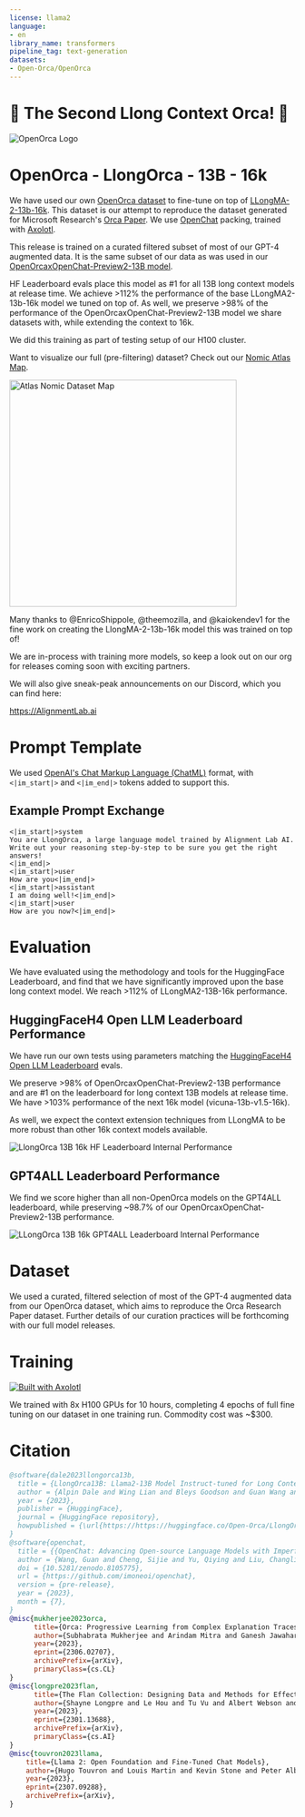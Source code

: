 ```yaml
---
license: llama2
language:
- en
library_name: transformers
pipeline_tag: text-generation
datasets:
- Open-Orca/OpenOrca
---
```


<p><h1>🐋 The Second Llong Context Orca! 🐋</h1></p>


![OpenOrca Logo](https://huggingface.co/datasets/Open-Orca/OpenOrca/resolve/main/OpenOrcaLogo.png "OpenOrca Logo")


# OpenOrca - LlongOrca - 13B - 16k

We have used our own [OpenOrca dataset](https://huggingface.co/datasets/Open-Orca/OpenOrca) to fine-tune on top of [LLongMA-2-13b-16k](https://huggingface.co/conceptofmind/LLongMA-2-13b-16k). 
This dataset is our attempt to reproduce the dataset generated for Microsoft Research's [Orca Paper](https://arxiv.org/abs/2306.02707).
We use [OpenChat](https://huggingface.co/openchat) packing, trained with [Axolotl](https://github.com/OpenAccess-AI-Collective/axolotl).

This release is trained on a curated filtered subset of most of our GPT-4 augmented data.
It is the same subset of our data as was used in our [OpenOrcaxOpenChat-Preview2-13B model](https://huggingface.co/Open-Orca/OpenOrcaxOpenChat-Preview2-13B).

HF Leaderboard evals place this model as #1 for all 13B long context models at release time.
We achieve >112% the performance of the base LLongMA2-13b-16k model we tuned on top of.
As well, we preserve >98% of the performance of the OpenOrcaxOpenChat-Preview2-13B model we share datasets with, while extending the context to 16k.

We did this training as part of testing setup of our H100 cluster.

Want to visualize our full (pre-filtering) dataset? Check out our [Nomic Atlas Map](https://atlas.nomic.ai/map/c1b88b47-2d9b-47e0-9002-b80766792582/2560fd25-52fe-42f1-a58f-ff5eccc890d2).


[<img src="https://huggingface.co/Open-Orca/OpenOrca-Preview1-13B/resolve/main/OpenOrca%20Nomic%20Atlas.png" alt="Atlas Nomic Dataset Map" width="400" height="400" />](https://atlas.nomic.ai/map/c1b88b47-2d9b-47e0-9002-b80766792582/2560fd25-52fe-42f1-a58f-ff5eccc890d2)


Many thanks to @EnricoShippole, @theemozilla, and @kaiokendev1 for the fine work on creating the LlongMA-2-13b-16k model this was trained on top of!

We are in-process with training more models, so keep a look out on our org for releases coming soon with exciting partners.

We will also give sneak-peak announcements on our Discord, which you can find here:

https://AlignmentLab.ai

# Prompt Template

We used [OpenAI's Chat Markup Language (ChatML)](https://github.com/openai/openai-python/blob/main/chatml.md) format, with `<|im_start|>` and `<|im_end|>` tokens added to support this.

## Example Prompt Exchange

```
<|im_start|>system
You are LlongOrca, a large language model trained by Alignment Lab AI. Write out your reasoning step-by-step to be sure you get the right answers!
<|im_end|>
<|im_start|>user
How are you<|im_end|>
<|im_start|>assistant
I am doing well!<|im_end|>
<|im_start|>user
How are you now?<|im_end|>
```


# Evaluation

We have evaluated using the methodology and tools for the HuggingFace Leaderboard, and find that we have significantly improved upon the base long context model.
We reach >112% of LLongMA2-13B-16k performance.

## HuggingFaceH4 Open LLM Leaderboard Performance

We have run our own tests using parameters matching the [HuggingFaceH4 Open LLM Leaderboard](https://huggingface.co/spaces/HuggingFaceH4/open_llm_leaderboard) evals.

We preserve >98% of OpenOrcaxOpenChat-Preview2-13B performance and are #1 on the leaderboard for long context 13B models at release time.
We have >103% performance of the next 16k model (vicuna-13b-v1.5-16k).

As well, we expect the context extension techniques from LLongMA to be more robust than other 16k context models available.

![LlongOrca 13B 16k HF Leaderboard Internal Performance](https://huggingface.co/Open-Orca/LlongOrca-13B-16k/resolve/main/Images/LlongOrca13BHFLeaderboard.png "HuggingFace Leaderboard Internal Performance")


## GPT4ALL Leaderboard Performance

We find we score higher than all non-OpenOrca models on the GPT4ALL leaderboard, while preserving ~98.7% of our OpenOrcaxOpenChat-Preview2-13B performance.

![LLongOrca 13B 16k GPT4ALL Leaderboard Internal Performance](https://huggingface.co/Open-Orca/LlongOrca-13B-16k/resolve/main/Images/LlongOrca13BG4A.png "GPT4ALL Leaderboard Internal Performance")


# Dataset

We used a curated, filtered selection of most of the GPT-4 augmented data from our OpenOrca dataset, which aims to reproduce the Orca Research Paper dataset.
Further details of our curation practices will be forthcoming with our full model releases.


# Training

[<img src="https://raw.githubusercontent.com/OpenAccess-AI-Collective/axolotl/main/image/axolotl-badge-web.png" alt="Built with Axolotl"/>](https://github.com/OpenAccess-AI-Collective/axolotl)

We trained with 8x H100 GPUs for 10 hours, completing 4 epochs of full fine tuning on our dataset in one training run.
Commodity cost was ~$300.

# Citation

```bibtex
@software{dale2023llongorca13b,
  title = {LlongOrca13B: Llama2-13B Model Instruct-tuned for Long Context on Filtered OpenOrcaV1 GPT-4 Dataset},
  author = {Alpin Dale and Wing Lian and Bleys Goodson and Guan Wang and Eugene Pentland and Austin Cook and Chanvichet Vong and "Teknium"},
  year = {2023},
  publisher = {HuggingFace},
  journal = {HuggingFace repository},
  howpublished = {\url{https://https://huggingface.co/Open-Orca/LlongOrca-7B-16k},
}
@software{openchat,
  title = {{OpenChat: Advancing Open-source Language Models with Imperfect Data}},
  author = {Wang, Guan and Cheng, Sijie and Yu, Qiying and Liu, Changling},
  doi = {10.5281/zenodo.8105775},
  url = {https://github.com/imoneoi/openchat},
  version = {pre-release},
  year = {2023},
  month = {7},
}
@misc{mukherjee2023orca,
      title={Orca: Progressive Learning from Complex Explanation Traces of GPT-4}, 
      author={Subhabrata Mukherjee and Arindam Mitra and Ganesh Jawahar and Sahaj Agarwal and Hamid Palangi and Ahmed Awadallah},
      year={2023},
      eprint={2306.02707},
      archivePrefix={arXiv},
      primaryClass={cs.CL}
}
@misc{longpre2023flan,
      title={The Flan Collection: Designing Data and Methods for Effective Instruction Tuning}, 
      author={Shayne Longpre and Le Hou and Tu Vu and Albert Webson and Hyung Won Chung and Yi Tay and Denny Zhou and Quoc V. Le and Barret Zoph and Jason Wei and Adam Roberts},
      year={2023},
      eprint={2301.13688},
      archivePrefix={arXiv},
      primaryClass={cs.AI}
}
@misc{touvron2023llama,
    title={Llama 2: Open Foundation and Fine-Tuned Chat Models}, 
    author={Hugo Touvron and Louis Martin and Kevin Stone and Peter Albert and Amjad Almahairi and Yasmine Babaei and Nikolay Bashlykov and Soumya Batra and Prajjwal Bhargava and Shruti Bhosale and Dan Bikel and Lukas Blecher and Cristian Canton Ferrer and Moya Chen and Guillem Cucurull and David Esiobu and Jude Fernandes and Jeremy Fu and Wenyin Fu and Brian Fuller and Cynthia Gao and Vedanuj Goswami and Naman Goyal and Anthony Hartshorn and Saghar Hosseini and Rui Hou and Hakan Inan and Marcin Kardas and Viktor Kerkez and Madian Khabsa and Isabel Kloumann and Artem Korenev and Punit Singh Koura and Marie-Anne Lachaux and Thibaut Lavril and Jenya Lee and Diana Liskovich and Yinghai Lu and Yuning Mao and Xavier Martinet and Todor Mihaylov and Pushkar Mishra and Igor Molybog and Yixin Nie and Andrew Poulton and Jeremy Reizenstein and Rashi Rungta and Kalyan Saladi and Alan Schelten and Ruan Silva and Eric Michael Smith and Ranjan Subramanian and Xiaoqing Ellen Tan and Binh Tang and Ross Taylor and Adina Williams and Jian Xiang Kuan and Puxin Xu and Zheng Yan and Iliyan Zarov and Yuchen Zhang and Angela Fan and Melanie Kambadur and Sharan Narang and Aurelien Rodriguez and Robert Stojnic and Sergey Edunov and Thomas Scialom},
    year={2023},
    eprint={2307.09288},
    archivePrefix={arXiv},
}
```
